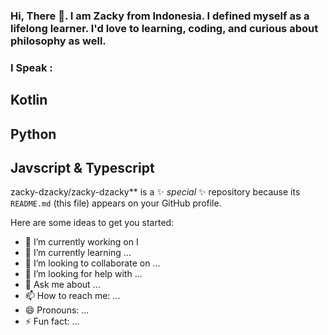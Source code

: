 ### Hi, There 👋. I am Zacky from Indonesia. I defined myself as a lifelong learner. I'd love to learning, coding, and curious about philosophy as well. 

### I Speak : 
## Kotlin
## Python
## Javscript & Typescript


zacky-dzacky/zacky-dzacky** is a ✨ _special_ ✨ repository because its `README.md` (this file) appears on your GitHub profile.

Here are some ideas to get you started:

- 🔭 I’m currently working on I
- 🌱 I’m currently learning ...
- 👯 I’m looking to collaborate on ...
- 🤔 I’m looking for help with ...
- 💬 Ask me about ...
- 📫 How to reach me: ...
- 😄 Pronouns: ...
- ⚡ Fun fact: ...


